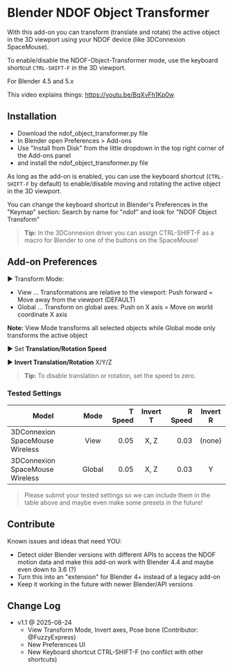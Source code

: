 # Blender NDOF Object Transformer

With this add-on you can transform (translate and rotate) the active object in the 3D viewport using your NDOF device (like 3DConnexion SpaceMouse).

To enable/disable the NDOF-Object-Transformer mode, use the keyboard shortcut `CTRL-SHIFT-F` in the 3D viewport.

For Blender 4.5 and 5.x

This video explains things: https://youtu.be/BqXvFh1Kp0w

## Installation

-   Download the ndof_object_transformer.py file
-   In Blender open Preferences > Add-ons
-   Use "Install from Disk" from the little dropdown in the top right corner of the Add-ons panel
-   and install the ndof_object_transformer.py file

As long as the add-on is enabled, you can use the keyboard shortcut (`CTRL-SHIFT-F` by default) to enable/disable moving and rotating the active object in the 3D viewport.

You can change the keyboard shortcut in Blender's Preferences in the "Keymap" section: Search by name for "ndof" and look for "NDOF Object Transform"

> **Tip:** In the 3DConnexion driver you can assign CTRL-SHIFT-F as a macro for Blender to one of the buttons on the SpaceMouse!

## Add-on Preferences

▶ Transform Mode:

-   View ... Transformations are relative to the viewport: Push forward = Move away from the viewport (DEFAULT)
-   Global ... Transform on global axes: Push on X axis = Move on world coordinate X axis

**Note:** View Mode transforms all selected objects while Global mode only transforms the active object

▶ Set **Translation/Rotation Speed**

▶ **Invert Translation/Rotation** X/Y/Z

> **Tip:** To disable translation or rotation, set the speed to zero.

### Tested Settings

| Model                           |  Mode  | T Speed | Invert T | R Speed | Invert R |
| ------------------------------- | :----: | ------: | :------: | ------: | :------: |
| 3DConnexion SpaceMouse Wireless |  View  |    0.05 |   X, Z   |    0.03 |  (none)  |
| 3DConnexion SpaceMouse Wireless | Global |    0.05 |   X, Z   |    0.03 |    Y     |

> Please submit your tested settings so we can include them in the table above and maybe even make some presets in the future!

## Contribute

Known issues and ideas that need YOU:

-   Detect older Blender versions with different APIs to access the NDOF motion data and make this add-on work with Blender 4.4 and maybe even down to 3.6 (?)
-   Turn this into an "extension" for Blender 4+ instead of a legacy add-on
-   Keep it working in the future with newer Blender/API versions

## Change Log

-   v1.1 @ 2025-08-24
    -   View Transform Mode, Invert axes, Pose bone (Contributor: @FuzzyExpress)
    -   New Preferences UI
    -   New Keyboard shortcut CTRL-SHIFT-F (no conflict with other shortcuts)
